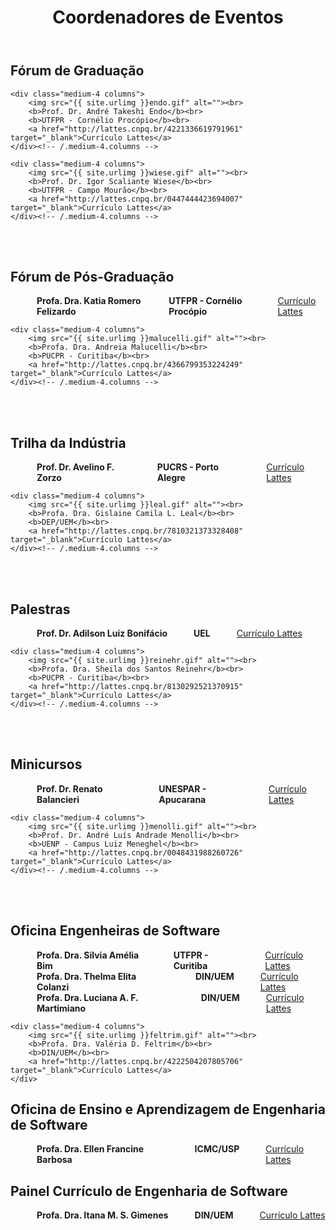 ﻿---
layout: page-fullwidth
title: "Coordenadores de Eventos"
subheadline: ""
permalink: "/coordenacao_eventos/"
header:
   image_fullwidth: banner_eres2020.png
---

<h2>Fórum de Graduação</h2>

<div class="row t30">

	<div class="medium-4 columns">
        <img src="{{ site.urlimg }}endo.gif" alt=""><br>
        <b>Prof. Dr. André Takeshi Endo</b><br>
		<b>UTFPR - Cornélio Procópio</b><br>
		<a href="http://lattes.cnpq.br/4221336619791961" target="_blank">Currículo Lattes</a>
    </div><!-- /.medium-4.columns -->
	
	<div class="medium-4 columns">
        <img src="{{ site.urlimg }}wiese.gif" alt=""><br>
        <b>Prof. Dr. Igor Scaliante Wiese</b><br>
		<b>UTFPR - Campo Mourão</b><br>
		<a href="http://lattes.cnpq.br/0447444423694007" target="_blank">Currículo Lattes</a>
    </div><!-- /.medium-4.columns -->	
	
</div><!-- /.row -->

<br><br>

<h2>Fórum de Pós-Graduação</h2>

<div class="row t30">
    <div class="medium-4 columns">
        <img src="{{ site.urlimg }}felizardo.gif" alt=""><br>
        <b>Profa. Dra. Katia Romero Felizardo</b><br>
		<b>UTFPR - Cornélio Procópio</b><br>
		<a href="http://lattes.cnpq.br/3546986594133608" target="_blank">Currículo Lattes</a>
    </div><!-- /.medium-4.columns -->

	<div class="medium-4 columns">
        <img src="{{ site.urlimg }}malucelli.gif" alt=""><br>
        <b>Profa. Dra. Andreia Malucelli</b><br>
		<b>PUCPR - Curitiba</b><br>
		<a href="http://lattes.cnpq.br/4366799353224249" target="_blank">Currículo Lattes</a>
    </div><!-- /.medium-4.columns -->
</div><!-- /.row -->

<br><br>

<h2>Trilha da Indústria</h2>

<div class="row t30">
    <div class="medium-4 columns">
        <img src="{{ site.urlimg }}zorzo.gif" alt=""><br>
        <b>Prof. Dr. Avelino F. Zorzo</b><br>
		<b>PUCRS - Porto Alegre</b><br>
		<a href="http://lattes.cnpq.br/4315350764773182" target="_blank">Currículo Lattes</a>
    </div><!-- /.medium-4.columns -->

	<div class="medium-4 columns">
        <img src="{{ site.urlimg }}leal.gif" alt=""><br>
        <b>Profa. Dra. Gislaine Camila L. Leal</b><br>
		<b>DEP/UEM</b><br>
		<a href="http://lattes.cnpq.br/7810321373328408" target="_blank">Currículo Lattes</a>
    </div><!-- /.medium-4.columns -->
</div><!-- /.row -->

<br><br>

<h2>Palestras</h2>

<div class="row t30">
    <div class="medium-4 columns">
        <img src="{{ site.urlimg }}bonifacio.gif" alt=""><br>
        <b>Prof. Dr. Adilson Luiz Bonifácio</b><br>
		<b>UEL</b><br>
		<a href="http://lattes.cnpq.br/7813535932920546" target="_blank">Currículo Lattes</a>
    </div><!-- /.medium-4.columns -->

	<div class="medium-4 columns">
        <img src="{{ site.urlimg }}reinehr.gif" alt=""><br>
        <b>Profa. Dra. Sheila dos Santos Reinehr</b><br>
		<b>PUCPR - Curitiba</b><br>
		<a href="http://lattes.cnpq.br/8130292521370915" target="_blank">Currículo Lattes</a>
    </div><!-- /.medium-4.columns -->
</div><!-- /.row -->

<br><br>

<h2>Minicursos</h2>

<div class="row t30">
    <div class="medium-4 columns">
        <img src="{{ site.urlimg }}balancieri.gif" alt=""><br>
        <b>Prof. Dr. Renato Balancieri</b><br>
		<b>UNESPAR - Apucarana</b><br>
		<a href="http://lattes.cnpq.br/7536192699862782" target="_blank">Currículo Lattes</a>
    </div><!-- /.medium-4.columns -->

	<div class="medium-4 columns">
        <img src="{{ site.urlimg }}menolli.gif" alt=""><br>
        <b>Prof. Dr. André Luís Andrade Menolli</b><br>
		<b>UENP - Campus Luiz Meneghel</b><br>
		<a href="http://lattes.cnpq.br/0048431988260726" target="_blank">Currículo Lattes</a>
    </div><!-- /.medium-4.columns -->
</div><!-- /.row -->

<br><br>

<h2>Oficina Engenheiras de Software</h2>

<div class="row t30">
    <div class="medium-4 columns">
        <img src="{{ site.urlimg }}bim.gif" alt=""><br>
        <b>Profa. Dra. Silvia Amélia Bim</b><br>
		<b>UTFPR - Curitiba</b><br>
		<a href="http://lattes.cnpq.br/1808731785135915" target="_blank">Currículo Lattes</a>
    </div>
	<div class="medium-4 columns">
        <img src="{{ site.urlimg }}colanzi.jpg" alt=""><br>
        <b>Profa. Dra. Thelma Elita Colanzi</b><br>
		<b>DIN/UEM</b><br>
		<a href="http://lattes.cnpq.br/3603496659156120" target="_blank">Currículo Lattes</a>
    </div>

</div>
	
<div class="row t30">
	<div class="medium-4 columns">
        <img src="{{ site.urlimg }}martimiano.gif" alt=""><br>
        <b>Profa. Dra. Luciana A. F. Martimiano</b><br>
		<b>DIN/UEM</b><br>
		<a href="http://lattes.cnpq.br/9451394084361809" target="_blank">Currículo Lattes</a>
    </div>

    <div class="medium-4 columns">
        <img src="{{ site.urlimg }}feltrim.gif" alt=""><br>
        <b>Profa. Dra. Valéria D. Feltrim</b><br>
		<b>DIN/UEM</b><br>
		<a href="http://lattes.cnpq.br/4222504207805706" target="_blank">Currículo Lattes</a>
    </div>

</div>

<h2>Oficina de Ensino e Aprendizagem de Engenharia de Software</h2>

<div class="row t30">
	<div class="medium-4 columns">
        <img src="{{ site.urlimg }}barbosa.gif" alt=""><br>
        <b>Profa. Dra. Ellen Francine Barbosa</b><br>
		<b>ICMC/USP</b><br>
		<a href="http://lattes.cnpq.br/7913302545613108" target="_blank">Currículo Lattes</a>
    </div>

</div>


<h2>Painel Currículo de Engenharia de Software</h2>

<div class="row t30">
	<div class="medium-4 columns">
        <img src="{{ site.urlimg }}gimenes.gif" alt=""><br>
        <b>Profa. Dra. Itana M. S. Gimenes</b><br>
		<b>DIN/UEM</b><br>
		<a href="http://lattes.cnpq.br/9398810362952245" target="_blank">Currículo Lattes</a>
    </div>

</div>

